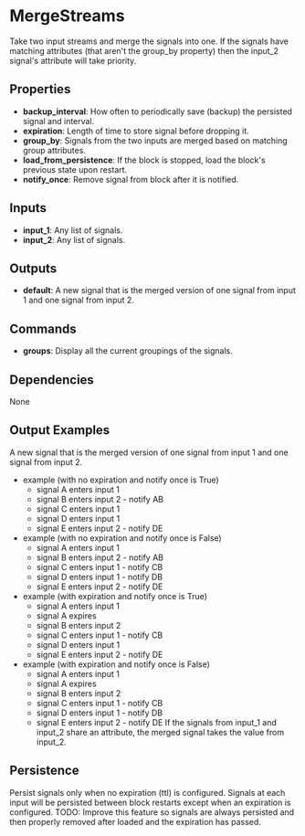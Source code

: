 MergeStreams
============
Take two input streams and merge the signals into one.  If the signals have matching attributes (that aren't the group_by property) then the input_2 signal's attribute will take priority.

Properties
----------
- **backup_interval**: How often to periodically save (backup) the persisted signal and interval.
- **expiration**: Length of time to store signal before dropping it.
- **group_by**: Signals from the two inputs are merged based on matching group attributes.
- **load_from_persistence**: If the block is stopped, load the block's previous state upon restart.
- **notify_once**: Remove signal from block after it is notified.

Inputs
------
- **input_1**: Any list of signals.
- **input_2**: Any list of signals.

Outputs
-------
- **default**: A new signal that is the merged version of one signal from input 1 and one signal from input 2.

Commands
--------
- **groups**: Display all the current groupings of the signals.

Dependencies
------------
None

Output Examples
---------------
A new signal that is the merged version of one signal from input 1 and one signal from input 2.
- example (with no expiration and notify once is True)
  - signal A enters input 1
  - signal B enters input 2 - notify AB
  - signal C enters input 1
  - signal D enters input 1
  - signal E enters input 2 - notify DE
- example (with no expiration and notify once is False)
  - signal A enters input 1
  - signal B enters input 2 - notify AB
  - signal C enters input 1 - notify CB
  - signal D enters input 1 - notify DB
  - signal E enters input 2 - notify DE
- example (with expiration and notify once is True)
  - signal A enters input 1
  - signal A expires
  - signal B enters input 2
  - signal C enters input 1 - notify CB
  - signal D enters input 1
  - signal E enters input 2 - notify DE
- example (with expiration and notify once is False)
  - signal A enters input 1
  - signal A expires
  - signal B enters input 2
  - signal C enters input 1 - notify CB
  - signal D enters input 1 - notify DB
  - signal E enters input 2 - notify DE
If the signals from input_1 and input_2 share an attribute, the merged signal takes the value from input_2.

Persistence
-----------
Persist signals only when no expiration (ttl) is configured.
Signals at each input will be persisted between block restarts except when an expiration is configured. TODO: Improve this feature so signals are always persisted and then properly removed after loaded and the expiration has passed.

